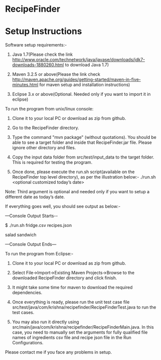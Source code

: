 # RecipeFinder

# Setup Instructions

Software setup requirements:-

1. Java 1.7(Please check the link http://www.oracle.com/technetwork/java/javase/downloads/jdk7-downloads-1880260.html
to download Java 1.7)

2. Maven 3.2.5 or above(Please the link check http://maven.apache.org/guides/getting-started/maven-in-five-minutes.html
for maven setup and installation instructions)

3. Eclipse 3.x or above(Optional. Needed only if you want to import it in eclipse)


To run the program from unix/linux console:
1. Clone it to your local PC or download as zip from github.

2. Go to the RecipeFinder directory.

3. Type the command "mvn package" (without quotations). You should be able to see a target folder and inside that
RecipeFinder.jar file. Please ignore other directory and files.

4. Copy the input data folder from src/test/input_data to the target folder. This is required for testing the program.

5. Once done, please execute the run.sh script(available on the RecipeFinder top level directory), as per the illustration below:-
./run.sh <ingredients csv file name> <recipe json file name> <optional customized today’s date>

Note: Third argument is optional and needed only if you want to setup a different date as today’s date.

If everything goes well, you should see output as below:-

—Console Output Starts--

$ ./run.sh fridge.csv recipes.json

salad sandwich

—Console Output Ends—



To run the program from Eclipse:-

 1. Clone it to your local PC or download as zip from github.
 
 2. Select File->Import->Existing Maven Projects->Browse to the downloaded RecipeFinder directory and click finish.
 
 3. It might take some time for maven to download the required dependencies.
 
 4. Once everything is ready, please run the unit test case file src/test/java/com/krishna/recipefinder/RecipeFinderTest.java to run the test cases.
 
 5. You may also run it directly using src/main/java/com/krishna/recipefinder/RecipeFinderMain.java. In this case, you need to manually set the arguments for fully qualified file names of ingredients csv file and recipe json file in the Run Configurations.


Please contact me if you face any problems in setup.

